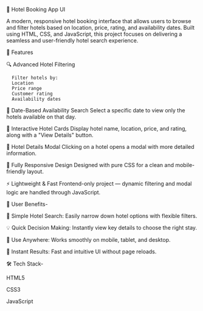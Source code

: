 🏨 Hotel Booking App UI

A modern, responsive hotel booking interface that allows users to browse and filter hotels based on location, price, rating, and availability dates. Built using HTML, CSS, and JavaScript, this project focuses on delivering a seamless and user-friendly hotel search experience.

🚀 Features

🔍 Advanced Hotel Filtering

      Filter hotels by:
      Location
      Price range
      Customer rating
      Availability dates

📅 Date-Based Availability Search
Select a specific date to view only the hotels available on that day.

🧾 Interactive Hotel Cards
Display hotel name, location, price, and rating, along with a "View Details" button.

💬 Hotel Details Modal
Clicking on a hotel opens a modal with more detailed information.

📱 Fully Responsive Design
Designed with pure CSS for a clean and mobile-friendly layout.

⚡ Lightweight & Fast
Frontend-only project — dynamic filtering and modal logic are handled through JavaScript.

👥 User Benefits-

🧭 Simple Hotel Search: Easily narrow down hotel options with flexible filters.

💡 Quick Decision Making: Instantly view key details to choose the right stay.

📱 Use Anywhere: Works smoothly on mobile, tablet, and desktop.

🚀 Instant Results: Fast and intuitive UI without page reloads.

🛠 Tech Stack-

HTML5

CSS3

JavaScript

